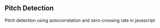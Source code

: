 <h2>Pitch Detection</h2>
Pitch detection using autocorrelation and zero-crossing rate in javascript
